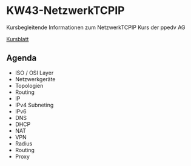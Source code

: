 # KW43-NetzwerkTCPIP
Kursbegleitende Informationen zum NetzwerkTCPIP Kurs der ppedv AG

[Kursblatt](https://ppedv.de/Schulung/Kurse/Netzwerktechnik-IPv6-DNS-WINS-DHCP-IPSec-VPN-Routing-TCP-Seminar-Training.aspx)

## Agenda
- ISO / OSI Layer
- Netzwerkgeräte
- Topologien
- Routing 
- IP
- IPv4 Subneting
- IPv6
- DNS
- DHCP
- NAT
- VPN 
- Radius
- Routing
- Proxy


